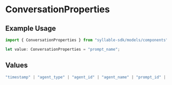 # ConversationProperties

## Example Usage

```typescript
import { ConversationProperties } from "syllable-sdk/models/components";

let value: ConversationProperties = "prompt_name";
```

## Values

```typescript
"timestamp" | "agent_type" | "agent_id" | "agent_name" | "prompt_id" | "prompt_name" | "llm_provider" | "llm_model" | "llm_version" | "is_legacy"
```